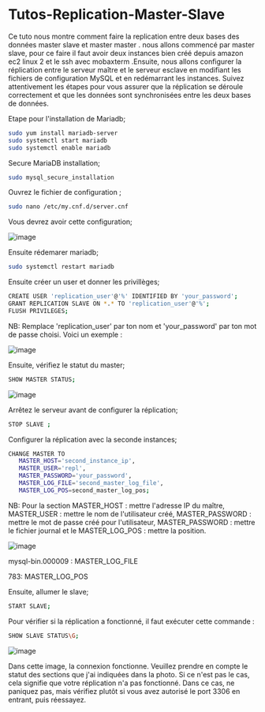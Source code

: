 # Tutos-Replication-Master-Slave
Ce tuto nous montre comment faire la replication entre deux bases des données master slave et master master . nous allons commencé par master slave, pour ce faire il faut avoir deux instances bien créé depuis amazon ec2 linux 2 et le ssh avec mobaxterm .Ensuite, nous allons configurer la réplication entre le serveur maître et le serveur esclave en modifiant les fichiers de configuration MySQL et en redémarrant les instances. Suivez attentivement les étapes pour vous assurer que la réplication se déroule correctement et que les données sont synchronisées entre les deux bases de données.

Etape pour l'installation de Mariadb;

```bash
sudo yum install mariadb-server
sudo systemctl start mariadb
sudo systemctl enable mariadb
```

Secure MariaDB installation;
```bash
sudo mysql_secure_installation
```
Ouvrez le fichier de configuration ;

```bash
sudo nano /etc/my.cnf.d/server.cnf
```
Vous devrez avoir cette configuration;


![image](https://github.com/AWS-Re-Start-RDC-KINSHASA-1/Tutos-Replication-Master-Slave-and-Master-Master/assets/114914329/d02471b0-39f9-4a8e-bf48-40ace7e2d5c4)

Ensuite rédemarer mariadb;

```bash
sudo systemctl restart mariadb
```

Ensuite créer un user et donner les privillèges;

```bash
CREATE USER 'replication_user'@'%' IDENTIFIED BY 'your_password';
GRANT REPLICATION SLAVE ON *.* TO 'replication_user'@'%';
FLUSH PRIVILEGES;
```

NB: Remplace 'replication_user' par ton nom et 'your_password' par ton mot de passe choisi. Voici un exemple :


![image](https://github.com/AWS-Re-Start-RDC-KINSHASA-1/Tutos-Replication-Master-Slave-and-Master-Master/assets/114914329/ee150c7f-b6b2-46b6-84b0-b494e9c1fa1f)


Ensuite, vérifiez le statut du master;

```bash
SHOW MASTER STATUS;
```

![image](https://github.com/AWS-Re-Start-RDC-KINSHASA-1/Tutos-Replication-Master-Slave-and-Master-Master/assets/114914329/a8ed6ee0-f3fe-4658-aa64-b1fff77dde70)


Arrêtez le serveur avant de configurer la réplication;

```bash
STOP SLAVE ;
```

Configurer la réplication avec la seconde instances;


```bash
CHANGE MASTER TO
   MASTER_HOST='second_instance_ip',
   MASTER_USER='repl',
   MASTER_PASSWORD='your_password',
   MASTER_LOG_FILE='second_master_log_file',
   MASTER_LOG_POS=second_master_log_pos;
```

NB: Pour la section MASTER_HOST : mettre l'adresse IP du maître, MASTER_USER : mettre le nom de l'utilisateur créé, MASTER_PASSWORD : mettre le mot de passe créé pour l'utilisateur, MASTER_PASSWORD : mettre le fichier journal et le MASTER_LOG_POS : mettre la position.

![image](https://github.com/AWS-Re-Start-RDC-KINSHASA-1/Tutos-Replication-Master-Slave-and-Master-Master/assets/114914329/66ff21de-192e-416d-a1ba-9105a3cf1be4)


mysql-bin.000009 : MASTER_LOG_FILE

783: MASTER_LOG_POS

Ensuite, allumer le slave;

```bash
START SLAVE;
```

Pour vérifier si la réplication a fonctionné, il faut exécuter cette commande :

```bash
SHOW SLAVE STATUS\G;
```


![image](https://github.com/AWS-Re-Start-RDC-KINSHASA-1/Tutos-Replication-Master-Slave-and-Master-Master/assets/114914329/f586eefa-dfda-4e38-97f0-b807389047fb)



Dans cette image, la connexion fonctionne. Veuillez prendre en compte le statut des sections que j'ai indiquées dans la photo. Si ce n'est pas le cas, cela signifie que votre réplication n'a pas fonctionné. Dans ce cas, ne paniquez pas, mais vérifiez plutôt si vous avez autorisé le port 3306 en entrant, puis réessayez.


